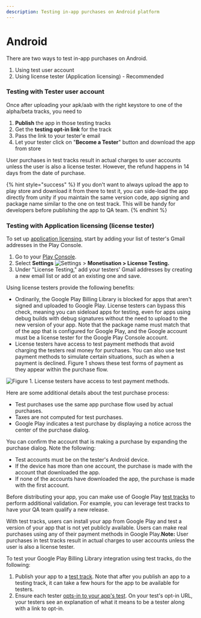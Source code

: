 ```yaml
---
description: Testing in-app purchases on Android platform
---
```


# Android

There are two ways to test in-app purchases on Android.

1. Using test user account
2. Using license tester (Application licensing) - Recommended

### Testing with Tester user account

Once after uploading your apk/aab with the right keystore to one of the alpha/beta tracks, you need to

1. **Publish** the app in those testing tracks
2. Get the **testing opt-in link** for the track
3. Pass the link to your tester'e email
4. Let your tester click on "**Become a Tester**" button and download the app from store

User purchases in test tracks result in actual charges to user accounts unless the user is also a license tester. However, the refund happens in 14 days from the date of purchase.

{% hint style="success" %}
If you don't want to always upload the app to play store and download it from there to test it, you can side-load the app directly from unity if you maintain the same version code, app signing and package name similar to the one on test track. This will be handy for developers before publishing the app to QA team.
{% endhint %}



### Testing with Application licensing (license tester)

To set up [application licensing](https://developer.android.com/google/play/licensing/overview.html), start by adding your list of tester's Gmail addresses in the Play Console.&#x20;

1. Go to your [Play Console](https://play.google.com/apps/publish/).
2. Select **Settings** ![Settings](https://lh3.googleusercontent.com/LbrnIYuBnOItKk1RnKCGUR17KLyNnRZd8yn9ZxXbeBhPSy65EoHWyD1R\_ilR9uaFYOA=w18) > **Monetisation > License Testing.**
3. Under "License Testing," add your testers' Gmail addresses by creating a new email list or add ot an existing one and save.

Using license testers provide the following benefits:

* Ordinarily, the Google Play Billing Library is blocked for apps that aren't signed and uploaded to Google Play. License testers can bypass this check, meaning you can sideload apps for testing, even for apps using debug builds with debug signatures without the need to upload to the new version of your app. Note that the package name must match that of the app that is configured for Google Play, and the Google account must be a license tester for the Google Play Console account.
* License testers have access to test payment methods that avoid charging the testers real money for purchases. You can also use test payment methods to simulate certain situations, such as when a payment is declined. Figure 1 shows these test forms of payment as they appear within the purchase flow.

![Figure 1. License testers have access to test payment methods.](https://developer.android.com/images/google/play/billing/test-payment-methods.png)

Here are some additional details about the test purchase process:

* Test purchases use the same app purchase flow used by actual purchases.
* Taxes are not computed for test purchases.
* Google Play indicates a test purchase by displaying a notice across the center of the purchase dialog.

You can confirm the account that is making a purchase by expanding the purchase dialog. Note the following:

* Test accounts must be on the tester's Android device.
* If the device has more than one account, the purchase is made with the account that downloaded the app.
* If none of the accounts have downloaded the app, the purchase is made with the first account.

Before distributing your app, you can make use of Google Play [test tracks](https://support.google.com/googleplay/android-developer/answer/3131213) to perform additional validation. For example, you can leverage test tracks to have your QA team qualify a new release.

With test tracks, users can install your app from Google Play and test a version of your app that is not yet publicly available. Users can make real purchases using any of their payment methods in Google Play.**Note:** User purchases in test tracks result in actual charges to user accounts unless the user is also a license tester.

To test your Google Play Billing Library integration using test tracks, do the following:

1. Publish your app to a [test track](https://support.google.com/googleplay/android-developer/answer/3131213). Note that after you publish an app to a testing track, it can take a few hours for the app to be available for testers.
2. Ensure each tester [opts-in to your app's test](https://support.google.com/googleplay/android-developer/answer/3131213). On your test's opt-in URL, your testers see an explanation of what it means to be a tester along with a link to opt-in.
